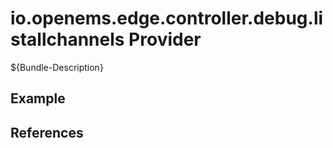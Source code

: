 # io.openems.edge.controller.debug.listallchannels Provider

${Bundle-Description}

## Example

## References

